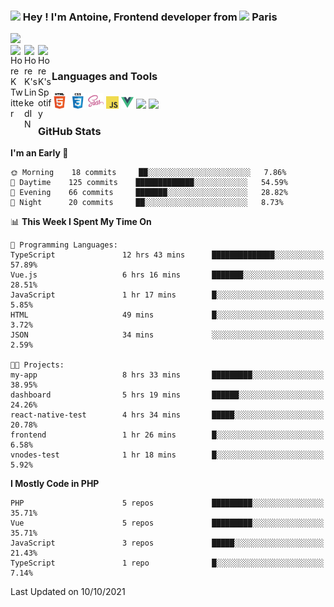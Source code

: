 ### <img src="https://media.giphy.com/media/hvRJCLFzcasrR4ia7z/giphy.gif" height="19px"> Hey ! I'm Antoine, Frontend developer from <img src="https://user-images.githubusercontent.com/45999037/109720557-8a4eaa00-7baa-11eb-8992-25452bd80e76.png" width="18px"/> Paris

<img src="https://media.giphy.com/media/UtEM6J85KZUgJhFUNs/giphy.gif" height="150px">

<div>
  <a href="https://twitter.com/HoreK0">
    <img align="left" alt="HoreK Twitter" width="22px" src="https://raw.githubusercontent.com/peterthehan/peterthehan/master/assets/twitter.svg" />
  </a>
  <a href="https://www.linkedin.com/in/antoine-lelong-510027199">
    <img align="left" alt="HoreK's LinkedIN" width="22px" src="https://raw.githubusercontent.com/peterthehan/peterthehan/master/assets/linkedin.svg" />
  </a>
  <a href="https://open.spotify.com/user/azenoxe">
    <img align="left" alt="HoreK's Spotify" width="22px" src="https://raw.githubusercontent.com/peterthehan/peterthehan/master/assets/spotify.svg" />
  </a>
</div>

<br />

### Languages and Tools

<p>
  <img height="25" src="https://raw.githubusercontent.com/github/explore/80688e429a7d4ef2fca1e82350fe8e3517d3494d/topics/html/html.png">
  <img height="25" src="https://raw.githubusercontent.com/github/explore/80688e429a7d4ef2fca1e82350fe8e3517d3494d/topics/css/css.png">
  <img height="25" src="https://raw.githubusercontent.com/github/explore/80688e429a7d4ef2fca1e82350fe8e3517d3494d/topics/sass/sass.png">
  <img height="20" src="https://raw.githubusercontent.com/github/explore/80688e429a7d4ef2fca1e82350fe8e3517d3494d/topics/javascript/javascript.png">
  <img height="20" src="https://raw.githubusercontent.com/github/explore/80688e429a7d4ef2fca1e82350fe8e3517d3494d/topics/vue/vue.png">
  <img height="20" src="https://github.com/nuxt/nuxt.js/blob/dev/.github/nuxt.png">
  <img height="20" src="https://camo.githubusercontent.com/61e102d7c605ff91efedb9d7e47c1c4a07cef59d3e1da202fd74f4772122ca4e/68747470733a2f2f766974656a732e6465762f6c6f676f2e737667">
</p>

### GitHub Stats

<!--START_SECTION:waka-->
**I'm an Early 🐤** 

```text
🌞 Morning    18 commits     ██░░░░░░░░░░░░░░░░░░░░░░░   7.86% 
🌆 Daytime    125 commits    █████████████░░░░░░░░░░░░   54.59% 
🌃 Evening    66 commits     ███████░░░░░░░░░░░░░░░░░░   28.82% 
🌙 Night      20 commits     ██░░░░░░░░░░░░░░░░░░░░░░░   8.73%

```


📊 **This Week I Spent My Time On** 

```text
💬 Programming Languages: 
TypeScript               12 hrs 43 mins      ██████████████░░░░░░░░░░░   57.89% 
Vue.js                   6 hrs 16 mins       ███████░░░░░░░░░░░░░░░░░░   28.51% 
JavaScript               1 hr 17 mins        █░░░░░░░░░░░░░░░░░░░░░░░░   5.85% 
HTML                     49 mins             █░░░░░░░░░░░░░░░░░░░░░░░░   3.72% 
JSON                     34 mins             ░░░░░░░░░░░░░░░░░░░░░░░░░   2.59%

🐱‍💻 Projects: 
my-app                   8 hrs 33 mins       █████████░░░░░░░░░░░░░░░░   38.95% 
dashboard                5 hrs 19 mins       ██████░░░░░░░░░░░░░░░░░░░   24.26% 
react-native-test        4 hrs 34 mins       █████░░░░░░░░░░░░░░░░░░░░   20.78% 
frontend                 1 hr 26 mins        █░░░░░░░░░░░░░░░░░░░░░░░░   6.58% 
vnodes-test              1 hr 18 mins        █░░░░░░░░░░░░░░░░░░░░░░░░   5.92%

```

**I Mostly Code in PHP** 

```text
PHP                      5 repos             █████████░░░░░░░░░░░░░░░░   35.71% 
Vue                      5 repos             █████████░░░░░░░░░░░░░░░░   35.71% 
JavaScript               3 repos             █████░░░░░░░░░░░░░░░░░░░░   21.43% 
TypeScript               1 repo              █░░░░░░░░░░░░░░░░░░░░░░░░   7.14%

```



 Last Updated on 10/10/2021
<!--END_SECTION:waka-->
